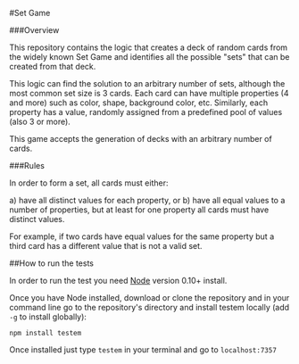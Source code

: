 #Set Game


###Overview

This repository contains the logic that creates a deck of random cards from the widely known Set Game and identifies all the possible "sets" that can be created from that deck.

This logic can find the solution to an arbitrary number of sets, although the most common set size is 3 cards. Each card can have multiple properties (4 and more) such as color, shape, background color, etc. Similarly, each property has a value, randomly assigned from a predefined pool of values (also 3 or more).

This game accepts the generation of decks with an arbitrary number of cards.

###Rules

In order to form a set, all cards must either:

a) have all distinct values for each property, or
b) have all equal values to a number of properties, but at least for one property all cards must have distinct values.

For example, if two cards have equal values for the same property but a third card has a different value that is not a valid set.



##How to run the tests

In order to run the test you need [Node](https://nodejs.org) version 0.10+ install.

Once you have Node installed, download or clone the repository and in your command line go to the repository's directory and install testem locally (add `-g` to install globally):

```npm install testem```

Once installed just type `testem` in your terminal and go to `localhost:7357`
